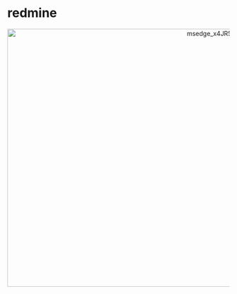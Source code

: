 # redmine

<p align="center">
  <img width="944" height="584" alt="msedge_x4JR5QBRsy" src="https://github.com/user-attachments/assets/b06a5f23-338b-4d6f-9b56-449b50a95416" />
</p>
